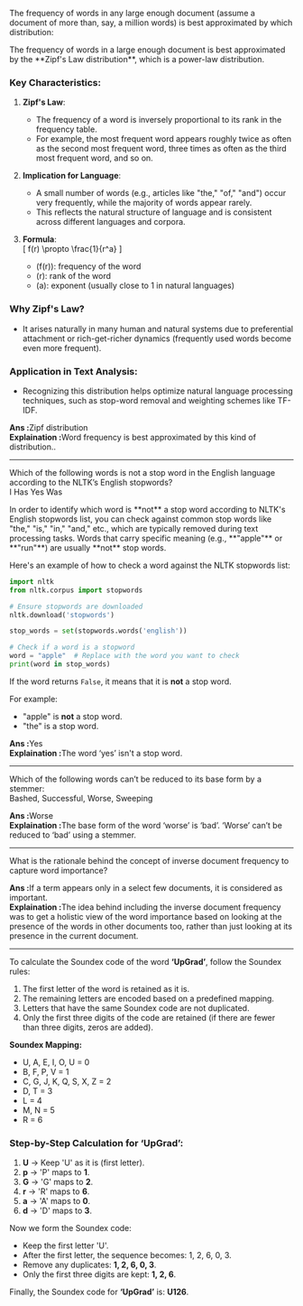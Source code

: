 <p>The frequency of words in any large enough document (assume a document of more than, say, a million words) is best approximated by which distribution:</p>
The frequency of words in a large enough document is best approximated by the **Zipf's Law distribution**, which is a power-law distribution.

### Key Characteristics:
1. **Zipf's Law**:  
   - The frequency of a word is inversely proportional to its rank in the frequency table.  
   - For example, the most frequent word appears roughly twice as often as the second most frequent word, three times as often as the third most frequent word, and so on.

2. **Implication for Language**:  
   - A small number of words (e.g., articles like "the," "of," "and") occur very frequently, while the majority of words appear rarely.  
   - This reflects the natural structure of language and is consistent across different languages and corpora.

3. **Formula**:  
   \[
   f(r) \propto \frac{1}{r^a}
   \]
   - \(f(r)\): frequency of the word  
   - \(r\): rank of the word  
   - \(a\): exponent (usually close to 1 in natural languages)

### Why Zipf's Law?  
   - It arises naturally in many human and natural systems due to preferential attachment or rich-get-richer dynamics (frequently used words become even more frequent).

### Application in Text Analysis:
   - Recognizing this distribution helps optimize natural language processing techniques, such as stop-word removal and weighting schemes like TF-IDF.

<b>Ans :</b>Zipf distribution<br>
<b>Explaination :</b>Word frequency is best approximated by this kind of distribution..
<hr>

<p>Which of the following words is not a stop word in the English language according to the NLTK’s English stopwords? <br>I Has Yes Was</p>
In order to identify which word is **not** a stop word according to NLTK's English stopwords list, you can check against common stop words like "the," "is," "in," "and," etc., which are typically removed during text processing tasks. Words that carry specific meaning (e.g., **"apple"** or **"run"**) are usually **not** stop words.

Here's an example of how to check a word against the NLTK stopwords list:

```python
import nltk
from nltk.corpus import stopwords

# Ensure stopwords are downloaded
nltk.download('stopwords')

stop_words = set(stopwords.words('english'))

# Check if a word is a stopword
word = "apple"  # Replace with the word you want to check
print(word in stop_words)
```

If the word returns `False`, it means that it is **not** a stop word.

For example:
- "apple" is **not** a stop word.
- "the" is a stop word.

<b>Ans :</b>Yes<br>
<b>Explaination :</b>The word ‘yes’ isn't a stop word.
<hr>

<p>Which of the following words can’t be reduced to its base form by a stemmer: <br>
Bashed, Successful, Worse, Sweeping</p>
<b>Ans :</b>Worse<br>
<b>Explaination :</b>The base form of the word ‘worse’ is ‘bad’. ‘Worse’ can’t be reduced to ‘bad’ using a stemmer.
<hr>

<p>What is the rationale behind the concept of inverse document frequency to capture word importance?</p>
<b>Ans :</b>If a term appears only in a select few documents, it is considered as important.<br>
<b>Explaination :</b>The idea behind including the inverse document frequency was to get a holistic view of the word importance based on looking at the presence of the words in other documents too, rather than just looking at its presence in the current document.
<hr>

To calculate the Soundex code of the word **‘UpGrad’**, follow the Soundex rules:

1. The first letter of the word is retained as it is.
2. The remaining letters are encoded based on a predefined mapping.
3. Letters that have the same Soundex code are not duplicated.
4. Only the first three digits of the code are retained (if there are fewer than three digits, zeros are added).

**Soundex Mapping:**

- U, A, E, I, O, U = 0
- B, F, P, V = 1
- C, G, J, K, Q, S, X, Z = 2
- D, T = 3
- L = 4
- M, N = 5
- R = 6

### Step-by-Step Calculation for **‘UpGrad’**:

1. **U** → Keep 'U' as it is (first letter).
2. **p** → 'P' maps to **1**.
3. **G** → 'G' maps to **2**.
4. **r** → 'R' maps to **6**.
5. **a** → 'A' maps to **0**.
6. **d** → 'D' maps to **3**.

Now we form the Soundex code:

- Keep the first letter 'U'.
- After the first letter, the sequence becomes: 1, 2, 6, 0, 3.
- Remove any duplicates: **1, 2, 6, 0, 3**.
- Only the first three digits are kept: **1, 2, 6**.

Finally, the Soundex code for **‘UpGrad’** is: **U126**.